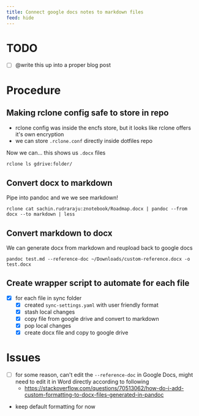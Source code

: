 ```yaml
---
title: Connect google docs notes to markdown files
feed: hide
---
```


# TODO

- [ ] @write this up into a proper blog post

# Procedure

## Making rclone config safe to store in repo

- rclone config was inside the encfs store, but it looks like rclone offers it's own encryption
- we can store `.rclone.conf` directly inside dotfiles repo 

Now we can... this shows us `.docx` files

```sh
rclone ls gdrive:folder/
```

## Convert docx to markdown

Pipe into pandoc and we we see markdown!
```
rclone cat sachin.rudraraju:znotebook/Roadmap.docx | pandoc --from docx --to markdown | less
```

## Convert markdown to docx
We can generate docx from markdown and reupload back to google docs

```
pandoc test.md --reference-doc ~/Downloads/custom-reference.docx -o test.docx
```

## Create wrapper script to automate for each file

- [x] for each file in sync folder
  - [x] created `sync-settings.yaml` with user friendly format
  - [x] stash local changes
  - [x] copy file from google drive and convert to markdown
  - [x] pop local changes
  - [x] create docx file and copy to google drive
  
# Issues

- [ ] for some reason, can't edit the `--reference-doc` in Google Docs, might need to edit it in Word directly according to following 
  - https://stackoverflow.com/questions/70513062/how-do-i-add-custom-formatting-to-docx-files-generated-in-pandoc
- keep default formatting for now
